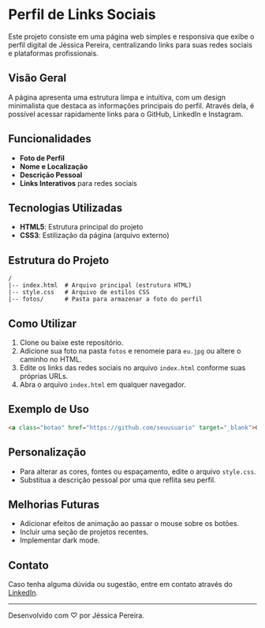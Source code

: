 # Perfil de Links Sociais

Este projeto consiste em uma página web simples e responsiva que exibe o perfil digital de Jéssica Pereira, centralizando links para suas redes sociais e plataformas profissionais.

## Visão Geral

A página apresenta uma estrutura limpa e intuitiva, com um design minimalista que destaca as informações principais do perfil. Através dela, é possível acessar rapidamente links para o GitHub, LinkedIn e Instagram.

## Funcionalidades
- **Foto de Perfil**  
- **Nome e Localização**  
- **Descrição Pessoal**  
- **Links Interativos** para redes sociais

## Tecnologias Utilizadas
- **HTML5**: Estrutura principal do projeto
- **CSS3**: Estilização da página (arquivo externo)

## Estrutura do Projeto
```
/
|-- index.html  # Arquivo principal (estrutura HTML)
|-- style.css   # Arquivo de estilos CSS
|-- fotos/      # Pasta para armazenar a foto do perfil
```

## Como Utilizar
1. Clone ou baixe este repositório.
2. Adicione sua foto na pasta `fotos` e renomeie para `eu.jpg` ou altere o caminho no HTML.
3. Edite os links das redes sociais no arquivo `index.html` conforme suas próprias URLs.
4. Abra o arquivo `index.html` em qualquer navegador.

## Exemplo de Uso
```html
<a class="botao" href="https://github.com/seuusuario" target="_blank">GitHub</a>
```

## Personalização
- Para alterar as cores, fontes ou espaçamento, edite o arquivo `style.css`.
- Substitua a descrição pessoal por uma que reflita seu perfil.

## Melhorias Futuras
- Adicionar efeitos de animação ao passar o mouse sobre os botões.
- Incluir uma seção de projetos recentes.
- Implementar dark mode.

## Contato
Caso tenha alguma dúvida ou sugestão, entre em contato através do [LinkedIn](https://www.linkedin.com/in/jéssica-pereira-bb1202265).

---
Desenvolvido com ♡ por Jéssica Pereira.

